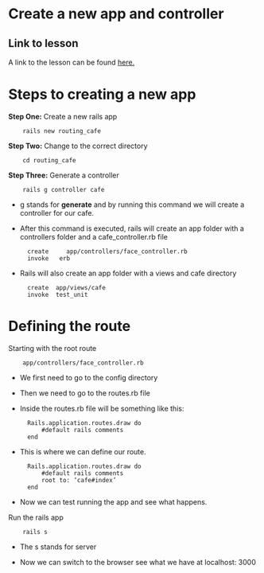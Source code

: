 # Create a new app and controller

## Link to lesson 

A link to the lesson can be found [here.](https://ait.instructure.com/courses/3520/pages/rails-routes?module_item_id=272774)


# Steps to creating a new app

**Step One:** Create a new rails app

        rails new routing_cafe


**Step Two:** Change to the correct directory

        cd routing_cafe

**Step Three:** Generate a controller


        rails g controller cafe

- g stands for **generate** and by running this command we will create a controller for our cafe. 

- After this command is executed, rails will create an app folder with a controllers folder  and a cafe_controller.rb file 


		create     app/controllers/face_controller.rb
		invoke	 erb 	

- Rails will also create an app folder with a views and cafe directory


		create	app/views/cafe
		invoke	test_unit

# Defining the route


Starting with the root route


		app/controllers/face_controller.rb

- We first need to go to the config directory 

- Then we need to go to the routes.rb file 

- Inside the routes.rb file will be something like this:


		Rails.application.routes.draw do
			#default rails comments
		end


- This is where we can define our route. 

		Rails.application.routes.draw do
			#default rails comments
			root to: ‘cafe#index’
		end

- Now we can test running the app and see what happens.

Run the rails app

		rails s 

- The s stands for server

- Now we can switch to the browser see what we have at localhost: 3000




